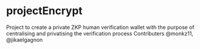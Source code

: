 # projectEncrypt
Project to create a private ZKP human verification wallet with the purpose of centralising and privatising the verification process
Contributers @monkz11, @jikaelgagnon



